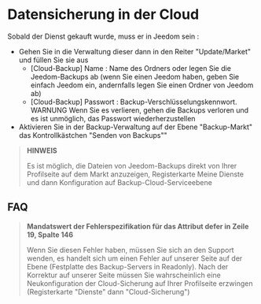 # Datensicherung in der Cloud

Sobald der Dienst gekauft wurde, muss er in Jeedom sein : 

- Gehen Sie in die Verwaltung dieser dann in den Reiter "Update/Market" und füllen Sie sie aus
  - [Cloud-Backup] Name : Name des Ordners oder legen Sie die Jeedom-Backups ab (wenn Sie einen Jeedom haben, geben Sie einfach Jeedom ein, andernfalls legen Sie einen Ordner von Jeedom ab)
  - [Cloud-Backup] Passwort : Backup-Verschlüsselungskennwort. WARNUNG Wenn Sie es verlieren, gehen die Backups verloren und es ist unmöglich, das Passwort wiederherzustellen
- Aktivieren Sie in der Backup-Verwaltung auf der Ebene "Backup-Markt" das Kontrollkästchen "Senden von Backups""

>**HINWEIS**
>
>Es ist möglich, die Dateien von Jeedom-Backups direkt von Ihrer Profilseite auf dem Markt anzuzeigen, Registerkarte Meine Dienste und dann Konfiguration auf Backup-Cloud-Serviceebene

## FAQ

> **Mandatswert der Fehlerspezifikation für das Attribut defer in Zeile 19, Spalte 146**
>
> Wenn Sie diesen Fehler haben, müssen Sie sich an den Support wenden, es handelt sich um einen Fehler auf unserer Seite auf der Ebene (Festplatte des Backup-Servers in Readonly).
> Nach der Korrektur auf unserer Seite müssen Sie wahrscheinlich eine Neukonfiguration der Cloud-Sicherung auf Ihrer Profilseite erzwingen (Registerkarte "Dienste" dann "Cloud-Sicherung")
